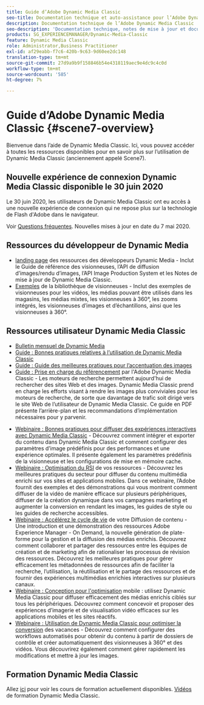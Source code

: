 ```yaml
---
title: Guide d’Adobe Dynamic Media Classic
seo-title: Documentation technique et auto-assistance pour l’Adobe Dynamic Media Classic
description: Documentation technique de l’Adobe Dynamic Media Classic
seo-description: 'Documentation technique, notes de mise à jour et documents d’aide autonome pour l’Adobe Dynamic Media Classic, anciennement Scene7 '
products: SG_EXPERIENCEMANAGER/Dynamic-Media-Classic
feature: Dynamic Media Classic
role: Administrator,Business Practitioner
exl-id: af29eabb-f7c6-420b-9c63-9d60ee2dc148
translation-type: tm+mt
source-git-commit: 27d9a9b9f158846b54e4318119aec9e4dc9c4c0d
workflow-type: tm+mt
source-wordcount: '585'
ht-degree: 7%

---
```


# Guide d’Adobe Dynamic Media Classic {#scene7-overview}

Bienvenue dans l’aide de Dynamic Media Classic. Ici, vous pouvez accéder à toutes les ressources disponibles pour en savoir plus sur l’utilisation de Dynamic Media Classic (anciennement appelé Scene7).

## Nouvelle expérience de connexion Dynamic Media Classic disponible le 30 juin 2020

Le 30 juin 2020, les utilisateurs de Dynamic Media Classic ont eu accès à une nouvelle expérience de connexion qui ne repose plus sur la technologie de Flash d&#39;Adobe dans le navigateur.

Voir [Questions fréquentes](new-ui-2020.md). Nouvelles mises à jour en date du 7 mai 2020.

## Ressources du développeur de Dynamic Media

* [landing page](https://experienceleague.adobe.com/docs/dynamic-media-developer-resources/landing/home.html)  des ressources des développeurs Dynamic Media - Inclut le Guide de référence des visionneuses, l’API de diffusion d’images/rendu d’images, l’API Image Production System et les Notes de mise à jour de Dynamic Media Classic.
* [Exemples](https://landing.adobe.com/en/na/dynamic-media/ctir-2755/live-demos.html)  de la bibliothèque de visionneuses - Inclut des exemples de visionneuses pour les vidéos, les médias pouvant être utilisés dans les magasins, les médias mixtes, les visionneuses à 360°, les zooms intégrés, les visionneuses d’images et d’échantillons, ainsi que les visionneuses à 360°.

## Ressources utilisateur Dynamic Media Classic

* [Bulletin mensuel de Dynamic Media](dynamic-media-newsletter.md)
* [Guide : Bonnes pratiques relatives à l’utilisation de Dynamic Media Classic](https://www.adobe.com/content/dam/www/us/en/marketing/experience-manager-assets/dynamic-media/adobe-dynamic-media-classic-best-practices-guide.pdf)
* [Guide : Guide des meilleures pratiques pour l’accentuation des images](/help/assets/s7_sharpening_images.pdf)
* [Guide : Prise en charge du référencement](/help/assets/s7_seo.pdf)  par l&#39;Adobe Dynamic Media Classic - Les moteurs de recherche permettent aujourd&#39;hui de rechercher des sites Web et des images. Dynamic Media Classic prend en charge les efforts visant à rendre les images plus conviviales pour les moteurs de recherche, de sorte que davantage de trafic soit dirigé vers le site Web de l’utilisateur de Dynamic Media Classic. Ce guide en PDF présente l’arrière-plan et les recommandations d’implémentation nécessaires pour y parvenir.
<!-- * [Webinar: Best Practices for Responsive Design](http://offers.adobe.com/en/na/marketing/landings/_40458_responsive_design_live_on_demand_webinar.html) - Learn practical tips on how to improve your mobile strategy. See real-world examples of responsive design in action. Create one master asset that works across multiple devices and increase mobile performance by dynamically changing the resolution of images or the orientation of images for portrait or landscape displays. Learn how to also dynamically crop, scale, or resize images. -->
* [Webinaire : Bonnes pratiques pour diffuser des expériences interactives avec Dynamic Media Classic](http://seminars.adobeconnect.com/p7wb8ej3u6d/)  - Découvrez comment intégrer et exporter du contenu dans Dynamic Media Classic et comment configurer des paramètres d’image prédéfinis pour des performances et une expérience optimales. Il présente également les paramètres prédéfinis de la visionneuse et les configurations de mise en mémoire cache.
* [Webinaire : Optimisation du RSI](https://adobecustomersuccess.adobeconnect.com/p5ar3hfrrec/?launcher=false&amp;fcsContent=true&amp;pbMode=normal&amp;proto=true)  de vos ressources - Découvrez les meilleures pratiques du secteur pour diffuser du contenu multimédia enrichi sur vos sites et applications mobiles. Dans ce webinaire, l’Adobe fournit des exemples et des démonstrations qui vous montrent comment diffuser de la vidéo de manière efficace sur plusieurs périphériques, diffuser de la création dynamique dans vos campagnes marketing et augmenter la conversion en rendant les images, les guides de style ou les guides de recherche accessibles.
* [Webinaire : Accélérez le cycle de vie](https://adobecustomersuccess.adobeconnect.com/p88ducm9pqv/)  de votre Diffusion de contenu - Une introduction et une démonstration des ressources Adobe Experience Manager - On Demand, la nouvelle génération de plate-forme pour la gestion et la diffusion des médias enrichis. Découvrez comment collaborer et partager des ressources entre les équipes de création et de marketing afin de rationaliser les processus de révision des ressources. Découvrez les meilleures pratiques pour gérer efficacement les métadonnées de ressources afin de faciliter la recherche, l’utilisation, la réutilisation et le partage des ressources et de fournir des expériences multimédias enrichies interactives sur plusieurs canaux.
* [Webinaire : Conception pour l&#39;optimisation](https://adobecustomersuccess.adobeconnect.com/p6oqd3wydif/?launcher=false&amp;fcsContent=true&amp;pbMode=normal&amp;proto=true)  mobile : utilisez Dynamic Media Classic pour diffuser efficacement des médias enrichis ciblés sur tous les périphériques. Découvrez comment concevoir et proposer des expériences d’imagerie et de visualisation vidéo efficaces sur les applications mobiles et les sites réactifs.
* [Webinaire : Utilisation de Dynamic Media Classic pour optimiser la conversion](https://adobecustomersuccess.adobeconnect.com/p32n1yr85c9/?proto=true)  des vacances - Découvrez comment configurer des workflows automatisés pour obtenir du contenu à partir de dossiers de contrôle et créer automatiquement des visionneuses à 360° et des vidéos. Vous découvrirez également comment gérer rapidement les modifications et mettre à jour les images.

## Formation Dynamic Media Classic

Allez [ici](https://learning.adobe.com/catalog.html#product=adobe-scene7) pour voir les cours de formation actuellement disponibles.
[Vidéos](/help/training-videos.md) de formation Dynamic Media Classic.
